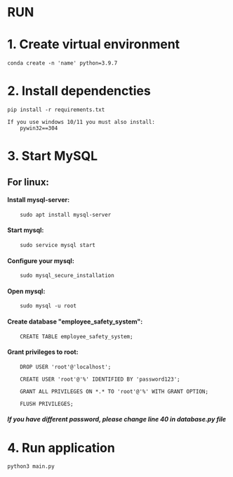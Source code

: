 # RUN 

# 1. Create virtual environment 
    conda create -n 'name' python=3.9.7

# 2. Install dependencties 
    pip install -r requirements.txt

    If you use windows 10/11 you must also install: 
        pywin32==304

# 3. Start MySQL 
## For linux:


#### Install mysql-server:
        sudo apt install mysql-server

#### Start mysql:
        sudo service mysql start

#### Configure your mysql:
        sudo mysql_secure_installation

#### Open mysql:
        sudo mysql -u root

#### Create database "employee_safety_system":
        CREATE TABLE employee_safety_system;

#### Grant privileges to root:
        DROP USER 'root'@'localhost';

        CREATE USER 'root'@'%' IDENTIFIED BY 'password123';

        GRANT ALL PRIVILEGES ON *.* TO 'root'@'%' WITH GRANT OPTION;

        FLUSH PRIVILEGES;
##### If you have different password, please change line 40 in database.py file


# 4. Run application 
    python3 main.py
